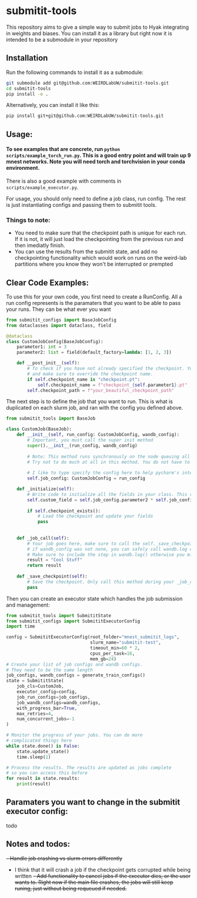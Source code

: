 # submitit-tools
This repository aims to give a simple way to submit jobs to Hyak integrating in weights and biases. You can install it as a library
but right now it is intended to be a submodule in your repository

## Installation
Run the following commands to install it as a submodule:
```bash
git submodule add git@github.com:WEIRDLabUW/submitit-tools.git
cd submitit-tools
pip install -e .
```
Alternatively, you can install it like this:
```bash
pip install git+git@github.com:WEIRDLabUW/submitit-tools.git
```

## Usage:

#### To see examples that are concrete, run `python scripts/example_torch_run.py`. This is a good entry point and will train up 9 mnest networks. Note you will need torch and torchvision in your conda environment.
There is also a good example with comments in `scripts/example_executor.py`.

For usage, you should only need to define a job class, run config. The rest is just instantiating configs and passing
them to submitit tools.

### Things to note:
- You need to make sure that the checkpoint path is unique for each run. If it is not,
    it will just load the checkpointing from the previous run and then imediatly finish.
- You can use the results from the submitit state, and add no checkpointing functionality which 
    would work on runs on the weird-lab partitions where you know they won't be interrupted or prempted

## Clear Code Examples:


To use this for your own code, you first need to create a RunConfig. All a run config represents is
the paramaters that you want to be able to pass your runs. They can be what ever you want

```python
from submitit_configs import BaseJobConfig
from dataclasses import dataclass, field

@dataclass
class CustomJobConfig(BaseJobConfig):
    parameter1: int = 3
    parameter2: list = field(default_factory=lambda: [1, 2, 3])

    def __post_init__(self):
        # To check if you have not already specified the checkpoint. You can also exclude this
        # and make sure to override the checkpoint name.
        if self.checkpoint_name is "checkpoint.pt":
            self.checkpoint_name = f"checkpoint_{self.parameter1}.pt"
        self.checkpoint_path = f"your_beautiful_checkpoint_path"
```

The next step is to define the job that you want to run. This is what is duplicated on each
slurm job, and ran with the config you defined above. 

```python
from submitit_tools import BaseJob

class CustomJob(BaseJob):
    def __init__(self, run_config: CustomJobConfig, wandb_config):
        # Important, you must call the super init method
        super().__init__(run_config, wandb_config)
        
        # Note: This method runs synchronously on the node queuing all the jobs, so
        # Try not to do much at all in this method. You do not have to define this method
        
        # I like to type specify the config here to help pycharm's intelisense
        self.job_config: CustomJobConfig = run_config 

    def _initialize(self):
        # Write code to initialize all the fields in your class. This runs on the alocated node.
        self.custom_field = self.job_config.parameter2 * self.job_config.parameter1
        
        if self.checkpoint_exists():
            # Load the checkpoint and update your fields
            pass
       
                
    def _job_call(self):
        # Your job goes here, make sure to call the self._save_checkpoint() method
        # if wandb_config was not none, you can safely call wandb.log or other wandb functions 
        # Make sure to include the step in wandb.log() otherwise you might experience weird data stuff
        result = "Cool Stuff"
        return result
    
    def _save_checkpoint(self):
        # Save the checkpoint. Only call this method during your _job_call method
        pass
```

Then you can create an executor state which handles the job submission and management:

```python
from submitit_tools import SubmititState
from submitit_configs import SubmititExecutorConfig
import time

config = SubmititExecutorConfig(root_folder="mnest_submitit_logs",
                                slurm_name="submitit-test",
                                timeout_min=60 * 2,
                                cpus_per_task=16,
                                mem_gb=24)
# Create your list of job configs and wandb configs. 
# They need to be the same length
job_configs, wandb_configs = generate_train_configs()
state = SubmititState(
    job_cls=CustomJob,
    executor_config=config,
    job_run_configs=job_configs,
    job_wandb_configs=wandb_configs,
    with_progress_bar=True,
    max_retries=4,
    num_concurrent_jobs=-1
)

# Monitor the progress of your jobs. You can do more 
# complicated things here
while state.done() is False:
    state.update_state()
    time.sleep(1)

# Process the results. The results are updated as jobs complete 
# so you can access this before
for result in state.results:
    print(result)
```

## Paramaters you want to change in the submitit executor config:
todo

## Notes and todos:
~~- Handle job crashing vs slurm errors differently~~
- I think that it will crash a job if the checkpoint gets corrupted while being written
~~- Add functionality to cancel jobs if the executor dies, or the user wants to.
    Right now if the main file crashes, the jobs will still keep runing, just without
    being requeued if needed.~~


